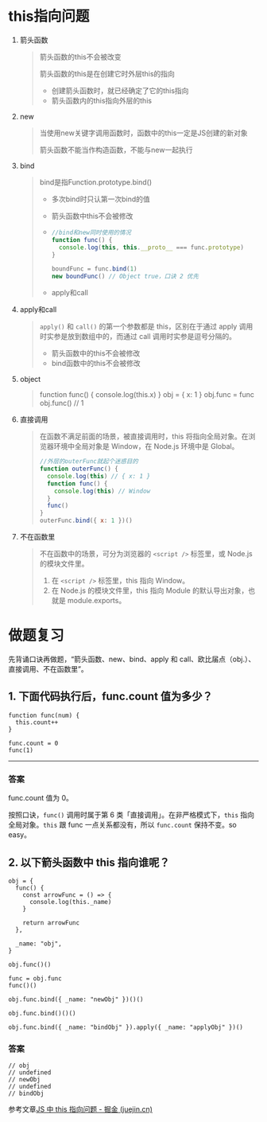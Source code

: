 # this指向问题

1. 箭头函数

   > 箭头函数的this不会被改变
   >
   > 箭头函数的this是在创建它时外层this的指向
   >
   > * 创建箭头函数时，就已经确定了它的this指向
   > * 箭头函数内的this指向外层的this

2. new

   > 当使用new关键字调用函数时，函数中的this一定是JS创建的新对象
   >
   > 箭头函数不能当作构造函数，不能与new一起执行

3. bind

   > bind是指Function.prototype.bind()
   >
   > * 多次bind时只认第一次bind的值
   >
   > * 箭头函数中this不会被修改
   >
   > * ```js
   >   //bind和new同时使用的情况
   >   function func() {
   >     console.log(this, this.__proto__ === func.prototype)
   >   }
   >
   >   boundFunc = func.bind(1)
   >   new boundFunc() // Object true，口诀 2 优先
   >   ```
   >
   > * apply和call

4. apply和call

   > `apply()` 和 `call()` 的第一个参数都是 this，区别在于通过 apply 调用时实参是放到数组中的，而通过 call 调用时实参是逗号分隔的。
   >
   > - 箭头函数中的this不会被修改
   > - bind函数中的this不会被修改

5. object

   > function func() {
   >   console.log(this.x)
   > }
   > obj = { x: 1 }
   > obj.func = func
   > obj.func() // 1

6. 直接调用

   > 在函数不满足前面的场景，被直接调用时，this 将指向全局对象。在浏览器环境中全局对象是 Window，在 Node.js 环境中是 Global。
   >
   > ```js
   > //外层的outerFunc就起个迷惑目的
   > function outerFunc() {
   >   console.log(this) // { x: 1 }
   >   function func() {
   >     console.log(this) // Window
   >   }
   >   func()
   > }
   > outerFunc.bind({ x: 1 })()
   > ```

7. 不在函数里

   > 不在函数中的场景，可分为浏览器的 `<script />` 标签里，或 Node.js 的模块文件里。
   >
   > 1. 在 `<script />` 标签里，this 指向 Window。
   > 2. 在 Node.js 的模块文件里，this 指向 Module 的默认导出对象，也就是 module.exports。

# 做题复习

先背诵口诀再做题，“箭头函数、new、bind、apply 和 call、欧比届点（obj.）、直接调用、不在函数里”。

## 1. 下面代码执行后，func.count 值为多少？

```
function func(num) {
  this.count++
}

func.count = 0
func(1)

```

------

### 答案

func.count 值为 0。

按照口诀，`func()` 调用时属于第 6 类「直接调用」。在非严格模式下，`this` 指向全局对象。`this` 跟 func 一点关系都没有，所以 `func.count` 保持不变。so easy。

## 2. 以下箭头函数中 this 指向谁呢？

```
obj = {
  func() {
    const arrowFunc = () => {
      console.log(this._name)
    }

    return arrowFunc
  },

  _name: "obj",
}

obj.func()()

func = obj.func
func()()

obj.func.bind({ _name: "newObj" })()()

obj.func.bind()()()

obj.func.bind({ _name: "bindObj" }).apply({ _name: "applyObj" })()

```

### 答案

```
// obj
// undefined
// newObj
// undefined
// bindObj
```

参考文章[JS 中 this 指向问题 - 掘金 (juejin.cn)](https://juejin.cn/post/6946021671656488991)